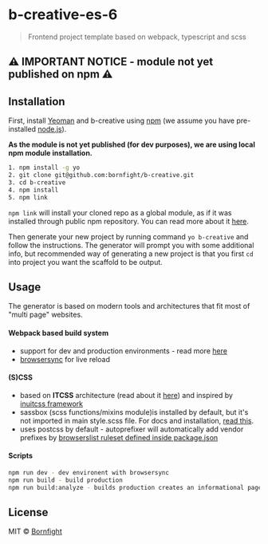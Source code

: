 # b-creative-es-6
> Frontend project template based on webpack, typescript and scss

## ⚠ IMPORTANT NOTICE - module not yet published on npm ⚠

## Installation

First, install [Yeoman](http://yeoman.io) and b-creative using [npm](https://www.npmjs.com/) (we assume you have pre-installed [node.js](https://nodejs.org/)).

**As the module is not yet published (for dev purposes), we are using local npm module installation.**

```bash
1. npm install -g yo
2. git clone git@github.com:bornfight/b-creative.git
3. cd b-creative 
4. npm install
5. npm link
```

`npm link` will install your cloned repo as a global module, as if it was installed through public npm repository. 
You can read more about it [here](https://yeoman.io/authoring/).

Then generate your new project by running command `yo b-creative` and follow the instructions. 
The generator will prompt you with some additional info, but recommended way of generating a new project is that you first `cd` into project you want the scaffold to be output. 

## Usage

The generator is based on modern tools and architectures that fit most of "multi page" websites. 

#### Webpack based build system 
 - support for dev and production environments - read more [here](https://atendesigngroup.com/blog/managing-dev-and-production-builds-webpack) 
 - [browsersync](https://browsersync.io/) for live reload
     
#### (S)CSS
- based on **ITCSS** architecture (read about it [here](https://www.xfive.co/blog/itcss-scalable-maintainable-css-architecture/)) and inspired by [inuitcss framework](https://github.com/inuitcss/inuitcss)
- sassbox (scss functions/mixins module)is installed by default, but it's not imported in main style.scss file. For docs and installation, [read this](https://github.com/degordian/sassbox).
- uses postcss by default - autoprefixer will automatically add vendor prefixes by [browserslist ruleset defined inside package.json](https://github.com/postcss/autoprefixer#browsers)

   
#### Scripts
```bash
npm run dev - dev environent with browsersync
npm run build - build production
npm run build:analyze - builds production creates an informational page about your js bundles
```

## License

MIT © [Bornfight](https://www.bornfight.com)

[npm-image]: https://badge.fury.io/js/b-creative.svg
[npm-url]: https://npmjs.org/package/b-creative
[travis-image]: https://travis-ci.org/bornfight/b-creative.svg?branch=master
[travis-url]: https://travis-ci.org/bornfight/b-creative
[daviddm-image]: https://david-dm.org/bornfight/b-creative.svg?theme=shields.io
[daviddm-url]: https://david-dm.org/bornfight/b-creative
